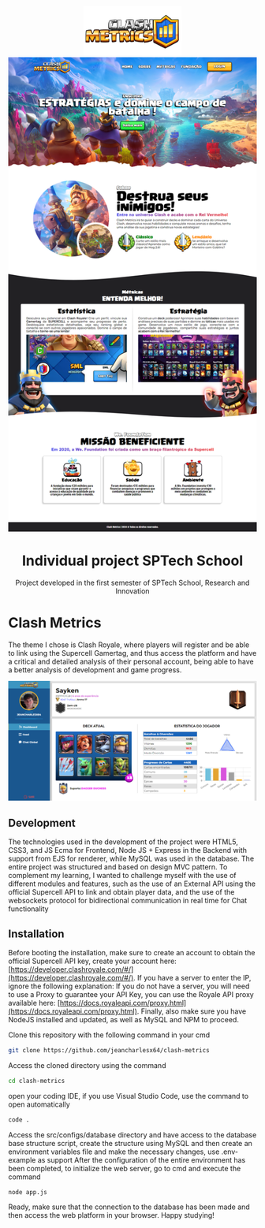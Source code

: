 <div align="center">
    <img src="/public/assets/icon/full-logo.png" height="100px">
   <img src="/screenshots/full-ss.png">
    <h1> Individual project SPTech School </h1>
  <p>Project developed in the first semester of SPTech School, Research and Innovation</p>
</div>

# Clash Metrics

The theme I chose is Clash Royale, where players will register and be able to link using the Supercell Gamertag, and thus access the platform and have a critical and detailed analysis of their personal account, being able to have a better analysis of development and game progress.

<div align="center">
   <img src="/screenshots/dashboard-ss.png">
</div>


## Development
The technologies used in the development of the project were HTML5, CSS3, and JS Ecma for Frontend, Node JS + Express in the Backend with support from EJS for renderer, while MySQL was used in the database. The entire project was structured and based on design MVC pattern.
To complement my learning, I wanted to challenge myself with the use of different modules and features, such as the use of an External API using the official Supercell API to link and obtain player data, and the use of the websockets protocol for bidirectional communication in real time for Chat functionality

## Installation
Before booting the installation, make sure to create an account to obtain the official Supercell API key, create your account here: [https://developer.clashroyale.com/#/](https://developer.clashroyale.com/#/). If you have a server to enter the IP, ignore the following explanation: If you do not have a server, you will need to use a Proxy to guarantee your API Key, you can use the Royale API proxy available here: [https://docs.royaleapi.com/proxy.html](https://docs.royaleapi.com/proxy.html). Finally, also make sure you have NodeJS installed and updated, as well as MySQL and NPM to proceed.


Clone this repository with the following command in your cmd
```bash
git clone https://github.com/jeancharlesx64/clash-metrics
```
Access the cloned directory using the command
```bash
cd clash-metrics
```
open your coding IDE, if you use Visual Studio Code, use the command to open automatically
```bash
code .
```


Access the src/configs/database directory and have access to the database base structure script, create the structure using MySQL and then create an environment variables file and make the necessary changes, use .env-example as support
After the configuration of the entire environment has been completed, to initialize the web server, go to cmd and execute the command
```bash
node app.js
```
Ready, make sure that the connection to the database has been made and then access the web platform in your browser. Happy studying!
